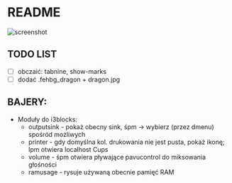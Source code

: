 # README

![screenshot](https://user-images.githubusercontent.com/26608084/83359846-4dd0f200-a37d-11ea-92be-03226a5e16b0.png)


## TODO LIST
* [ ] obczaić: tabnine, show-marks
* [ ] dodać .fehbg_dragon + dragon.jpg

## BAJERY:
* Moduły do i3blocks:
	* outputsink - pokaż obecny sink, śpm → wybierz (przez dmenu) spośród możliwych
	* printer - gdy domyślna kol. drukowania nie jest pusta, pokaż ikonę; lpm otwiera localhost Cups
	* volume - śpm otwiera pływające pavucontrol do miksowania głośności
	* ramusage - rysuje używaną obecnie pamięć RAM
